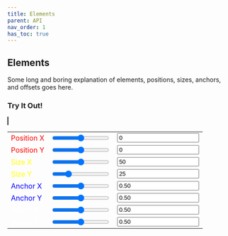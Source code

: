 ```yaml
---
title: Elements
parent: API
nav_order: 1
has_toc: true
---
```


## Elements

Some long and boring explanation of elements, positions, sizes, anchors, and offsets goes here.

### Try It Out!

<canvas id="canvas" width="512" height="288" style="border:1px solid"></canvas>

<div id="tryit"><table cellpadding="0" cellspacing="0"><tr>
<td><label style="color:red;">Position X</label></td>
<td><input type="range" id="posx1" min="-512" max="512" value="0" oninput="sync(this,'posx2')" /></td>
<td><input type="number" id="posx2" value="0" oninput="sync(this,'posx1')" /></td>
</tr><tr>
<td><label style="color:red;">Position Y</label></td>
<td><input type="range" id="posy1" min="-288" max="288" value="0" oninput="sync(this,'posy2')" /></td>
<td><input type="number" id="posy2" value="0" oninput="sync(this,'posy1')" /></td>
</tr><tr>
<td><label style="color:yellow;">Size X</label></td>
<td><input type="range" id="sizex1" min="0" max="100" value="50" oninput="sync(this,'sizex2')" /></td>
<td><input type="number" id="sizex2" value="50" oninput="sync(this,'sizex1')" /></td>
</tr><tr>
<td><label style="color:yellow;">Size Y</label></td>
<td><input type="range" id="sizey1" min="0" max="100" value="25" oninput="sync(this,'sizey2')" /></td>
<td><input type="number" id="sizey2" value="25" oninput="sync(this,'sizey1')" /></td>
</tr><tr>
<td><label style="color:blue;">Anchor X</label></td>
<td><input type="range" id="anchorx1" min="0" max="1" value="0.5" step="0.01" oninput="sync(this,'anchorx2',2)" /></td>
<td><input type="number" id="anchorx2" value="0.50" step="0.01" oninput="sync(this,'anchorx1',2)" /></td>
</tr><tr>
<td><label style="color:blue;">Anchor Y</label></td>
<td><input type="range" id="anchory1" min="0" max="1" value="0.5" step="0.01" oninput="sync(this,'anchory2',2)" /></td>
<td><input type="number" id="anchory2" value="0.50" step="0.01" oninput="sync(this,'anchory1',2)" /></td>
</tr><tr>
<td><label style="color:white;">Offset X</label></td>
<td><input type="range" id="offsetx1" min="0" max="1" value="0.5" step="0.01" oninput="sync(this,'offsetx2',2)" /></td>
<td><input type="number" id="offsetx2" value="0.50" step="0.01" oninput="sync(this,'offsetx1',2)" /></td>
</tr><tr>
<td><label style="color:white;">Offset Y</label></td>
<td><input type="range" id="offsety1" min="0" max="1" value="0.5" step="0.01" oninput="sync(this,'offsety2',2);" /></td>
<td><input type="number" id="offsety2" value="0.50" step="0.01" oninput="sync(this,'offsety1,2');"  /></td>
</tr></table></div>

<script type="text/javascript">
const width = 512;
const height = 288;
function sync(input, output, x = 0) {
  let out = document.getElementById(output);
  out.value = parseFloat(input.value).toFixed(x);
  draw();
}
function draw() {
  let posx = Number.parseInt(document.getElementById("posx2").value);
  let posy = Number.parseInt(document.getElementById("posy2").value);
  let sizex = Number.parseInt(document.getElementById("sizex2").value);
  let sizey = Number.parseInt(document.getElementById("sizey2").value);
  let anchorx = Number.parseFloat(document.getElementById("anchorx2").value);
  let anchory = Number.parseFloat(document.getElementById("anchory2").value);
  let offsetx = Number.parseFloat(document.getElementById("offsetx2").value);
  let offsety = Number.parseFloat(document.getElementById("offsety2").value);
  let ax = width * anchorx;
  let ay = height * anchory;
  const canvas = document.getElementById("canvas");
  const ctx = canvas.getContext("2d");
  ctx.clearRect(0,0,width,height);
  ctx.strokeStyle="red";
  ctx.beginPath();ctx.moveTo(ax+posx,0);ctx.lineTo(ax+posx,height);ctx.stroke();
  ctx.beginPath();ctx.moveTo(0,ay+posy);ctx.lineTo(width,ay+posy);ctx.stroke();
  ctx.strokeStyle="blue";
  ctx.beginPath();ctx.moveTo(ax,0);ctx.lineTo(ax,height);ctx.stroke();
  ctx.beginPath();ctx.moveTo(0,ay);ctx.lineTo(width,ay);ctx.stroke();
  ctx.strokeStyle="#ffff00ff";
  ctx.beginPath();ctx.moveTo(ax+posx,ay+posy);ctx.lineTo(ax,ay);ctx.stroke();
  ctx.strokeStyle="white";
  ctx.fillStyle="#ffff0048";
  ctx.beginPath();ctx.rect(ax+posx-(sizex*offsetx),ay+posy-(sizey*offsety),sizex,sizey);ctx.stroke();ctx.fill();
}
draw();
</script>
